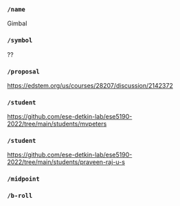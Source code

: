 ### `/name`
Gimbal
### `/symbol`
??
### `/proposal`
https://edstem.org/us/courses/28207/discussion/2142372
### `/student`
https://github.com/ese-detkin-lab/ese5190-2022/tree/main/students/mvpeters
### `/student`
https://github.com/ese-detkin-lab/ese5190-2022/tree/main/students/praveen-raj-u-s
### `/midpoint`
### `/b-roll`
